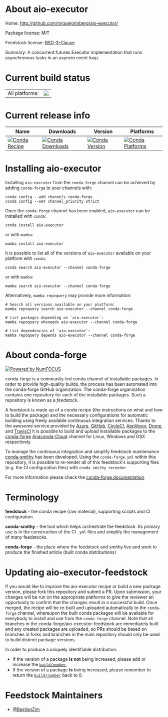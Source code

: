 About aio-executor
==================

Home: http://github.com/miguelgrinberg/aio-executor/

Package license: MIT

Feedstock license: [BSD-3-Clause](https://github.com/conda-forge/aio-executor-feedstock/blob/main/LICENSE.txt)

Summary: A concurrent.futures.Executor implementation that runs asynchronous tasks in an asyncio event loop.

Current build status
====================


<table><tr><td>All platforms:</td>
    <td>
      <a href="https://dev.azure.com/conda-forge/feedstock-builds/_build/latest?definitionId=16346&branchName=main">
        <img src="https://dev.azure.com/conda-forge/feedstock-builds/_apis/build/status/aio-executor-feedstock?branchName=main">
      </a>
    </td>
  </tr>
</table>

Current release info
====================

| Name | Downloads | Version | Platforms |
| --- | --- | --- | --- |
| [![Conda Recipe](https://img.shields.io/badge/recipe-aio--executor-green.svg)](https://anaconda.org/conda-forge/aio-executor) | [![Conda Downloads](https://img.shields.io/conda/dn/conda-forge/aio-executor.svg)](https://anaconda.org/conda-forge/aio-executor) | [![Conda Version](https://img.shields.io/conda/vn/conda-forge/aio-executor.svg)](https://anaconda.org/conda-forge/aio-executor) | [![Conda Platforms](https://img.shields.io/conda/pn/conda-forge/aio-executor.svg)](https://anaconda.org/conda-forge/aio-executor) |

Installing aio-executor
=======================

Installing `aio-executor` from the `conda-forge` channel can be achieved by adding `conda-forge` to your channels with:

```
conda config --add channels conda-forge
conda config --set channel_priority strict
```

Once the `conda-forge` channel has been enabled, `aio-executor` can be installed with `conda`:

```
conda install aio-executor
```

or with `mamba`:

```
mamba install aio-executor
```

It is possible to list all of the versions of `aio-executor` available on your platform with `conda`:

```
conda search aio-executor --channel conda-forge
```

or with `mamba`:

```
mamba search aio-executor --channel conda-forge
```

Alternatively, `mamba repoquery` may provide more information:

```
# Search all versions available on your platform:
mamba repoquery search aio-executor --channel conda-forge

# List packages depending on `aio-executor`:
mamba repoquery whoneeds aio-executor --channel conda-forge

# List dependencies of `aio-executor`:
mamba repoquery depends aio-executor --channel conda-forge
```


About conda-forge
=================

[![Powered by
NumFOCUS](https://img.shields.io/badge/powered%20by-NumFOCUS-orange.svg?style=flat&colorA=E1523D&colorB=007D8A)](https://numfocus.org)

conda-forge is a community-led conda channel of installable packages.
In order to provide high-quality builds, the process has been automated into the
conda-forge GitHub organization. The conda-forge organization contains one repository
for each of the installable packages. Such a repository is known as a *feedstock*.

A feedstock is made up of a conda recipe (the instructions on what and how to build
the package) and the necessary configurations for automatic building using freely
available continuous integration services. Thanks to the awesome service provided by
[Azure](https://azure.microsoft.com/en-us/services/devops/), [GitHub](https://github.com/),
[CircleCI](https://circleci.com/), [AppVeyor](https://www.appveyor.com/),
[Drone](https://cloud.drone.io/welcome), and [TravisCI](https://travis-ci.com/)
it is possible to build and upload installable packages to the
[conda-forge](https://anaconda.org/conda-forge) [Anaconda-Cloud](https://anaconda.org/)
channel for Linux, Windows and OSX respectively.

To manage the continuous integration and simplify feedstock maintenance
[conda-smithy](https://github.com/conda-forge/conda-smithy) has been developed.
Using the ``conda-forge.yml`` within this repository, it is possible to re-render all of
this feedstock's supporting files (e.g. the CI configuration files) with ``conda smithy rerender``.

For more information please check the [conda-forge documentation](https://conda-forge.org/docs/).

Terminology
===========

**feedstock** - the conda recipe (raw material), supporting scripts and CI configuration.

**conda-smithy** - the tool which helps orchestrate the feedstock.
                   Its primary use is in the construction of the CI ``.yml`` files
                   and simplify the management of *many* feedstocks.

**conda-forge** - the place where the feedstock and smithy live and work to
                  produce the finished article (built conda distributions)


Updating aio-executor-feedstock
===============================

If you would like to improve the aio-executor recipe or build a new
package version, please fork this repository and submit a PR. Upon submission,
your changes will be run on the appropriate platforms to give the reviewer an
opportunity to confirm that the changes result in a successful build. Once
merged, the recipe will be re-built and uploaded automatically to the
`conda-forge` channel, whereupon the built conda packages will be available for
everybody to install and use from the `conda-forge` channel.
Note that all branches in the conda-forge/aio-executor-feedstock are
immediately built and any created packages are uploaded, so PRs should be based
on branches in forks and branches in the main repository should only be used to
build distinct package versions.

In order to produce a uniquely identifiable distribution:
 * If the version of a package **is not** being increased, please add or increase
   the [``build/number``](https://docs.conda.io/projects/conda-build/en/latest/resources/define-metadata.html#build-number-and-string).
 * If the version of a package **is** being increased, please remember to return
   the [``build/number``](https://docs.conda.io/projects/conda-build/en/latest/resources/define-metadata.html#build-number-and-string)
   back to 0.

Feedstock Maintainers
=====================

* [@BastianZim](https://github.com/BastianZim/)

